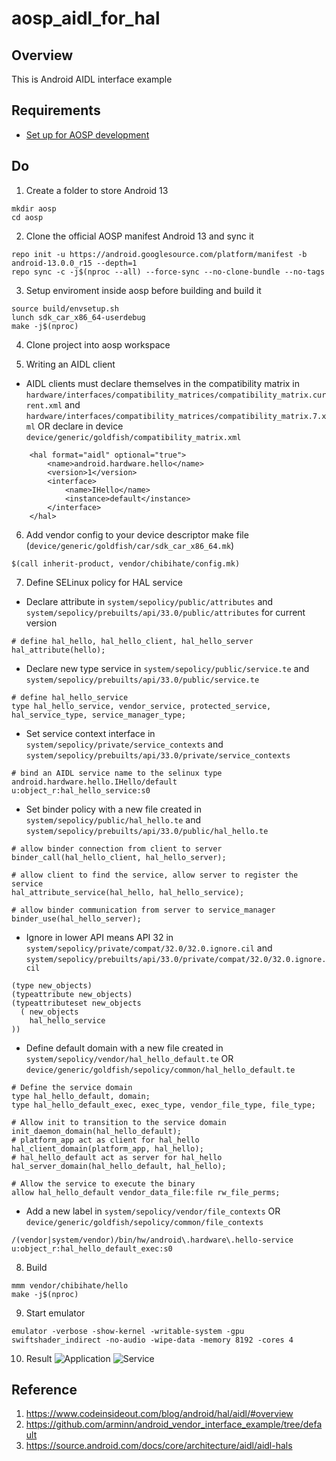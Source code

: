 # aosp_aidl_for_hal
## Overview
This is Android AIDL interface example

## Requirements
* [Set up for AOSP development](https://source.android.com/docs/setup/start/requirements)

## Do
1. Create a folder to store Android 13
```
mkdir aosp
cd aosp
```

2. Clone the official AOSP manifest Android 13 and sync it
```
repo init -u https://android.googlesource.com/platform/manifest -b android-13.0.0_r15 --depth=1
repo sync -c -j$(nproc --all) --force-sync --no-clone-bundle --no-tags
```

3. Setup enviroment inside aosp before building and build it
```
source build/envsetup.sh
lunch sdk_car_x86_64-userdebug
make -j$(nproc)
```
4. Clone project into aosp workspace

5. Writing an AIDL client
* AIDL clients must declare themselves in the compatibility matrix in ```hardware/interfaces/compatibility_matrices/compatibility_matrix.current.xml``` and ```hardware/interfaces/compatibility_matrices/compatibility_matrix.7.xml``` OR declare in device ```device/generic/goldfish/compatibility_matrix.xml```
```
    <hal format="aidl" optional="true">
        <name>android.hardware.hello</name>
        <version>1</version>
        <interface>
            <name>IHello</name>
            <instance>default</instance>
        </interface>
    </hal>
```


6. Add vendor config to your device descriptor make file (```device/generic/goldfish/car/sdk_car_x86_64.mk```)
```
$(call inherit-product, vendor/chibihate/config.mk)
```

7. Define SELinux policy for HAL service
* Declare attribute in
```system/sepolicy/public/attributes``` and ```system/sepolicy/prebuilts/api/33.0/public/attributes``` for current version
```
# define hal_hello, hal_hello_client, hal_hello_server
hal_attribute(hello);
```
* Declare new type service in ```system/sepolicy/public/service.te``` and ```system/sepolicy/prebuilts/api/33.0/public/service.te```
```
# define hal_hello_service
type hal_hello_service, vendor_service, protected_service, hal_service_type, service_manager_type;
```

* Set service context interface in ```system/sepolicy/private/service_contexts``` and ```system/sepolicy/prebuilts/api/33.0/private/service_contexts```
```
# bind an AIDL service name to the selinux type
android.hardware.hello.IHello/default                                u:object_r:hal_hello_service:s0
```

* Set binder policy with a new file created in ```system/sepolicy/public/hal_hello.te``` and ```system/sepolicy/prebuilts/api/33.0/public/hal_hello.te```
```
# allow binder connection from client to server
binder_call(hal_hello_client, hal_hello_server);

# allow client to find the service, allow server to register the service
hal_attribute_service(hal_hello, hal_hello_service);

# allow binder communication from server to service_manager
binder_use(hal_hello_server);
```

* Ignore in lower API means API 32 in ```system/sepolicy/private/compat/32.0/32.0.ignore.cil``` and ```system/sepolicy/prebuilts/api/33.0/private/compat/32.0/32.0.ignore.cil```
```
(type new_objects)
(typeattribute new_objects)
(typeattributeset new_objects
  ( new_objects
    hal_hello_service
))
```

* Define default domain with a new file created in ```system/sepolicy/vendor/hal_hello_default.te``` OR ```device/generic/goldfish/sepolicy/common/hal_hello_default.te```
```
# Define the service domain
type hal_hello_default, domain;
type hal_hello_default_exec, exec_type, vendor_file_type, file_type;

# Allow init to transition to the service domain
init_daemon_domain(hal_hello_default);
# platform_app act as client for hal_hello
hal_client_domain(platform_app, hal_hello);
# hal_hello_default act as server for hal_hello
hal_server_domain(hal_hello_default, hal_hello);

# Allow the service to execute the binary
allow hal_hello_default vendor_data_file:file rw_file_perms;
```

* Add a new label in ```system/sepolicy/vendor/file_contexts```  OR ```device/generic/goldfish/sepolicy/common/file_contexts```
```
/(vendor|system/vendor)/bin/hw/android\.hardware\.hello-service               u:object_r:hal_hello_default_exec:s0
```

8. Build
```
mmm vendor/chibihate/hello
make -j$(nproc)
```

9. Start emulator
```
emulator -verbose -show-kernel -writable-system -gpu swiftshader_indirect -no-audio -wipe-data -memory 8192 -cores 4
```
10. Result
![Application](Application.png)
![Service](Service.png)

## Reference
1. https://www.codeinsideout.com/blog/android/hal/aidl/#overview
2. https://github.com/arminn/android_vendor_interface_example/tree/default
3. https://source.android.com/docs/core/architecture/aidl/aidl-hals